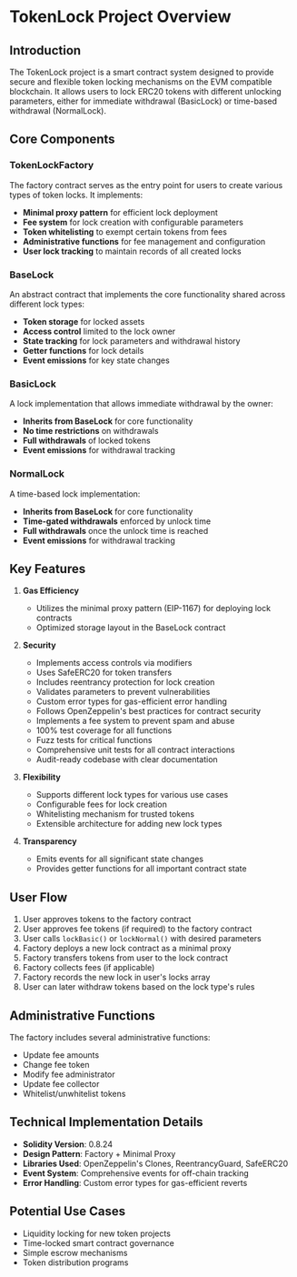 # TokenLock Project Overview

## Introduction

The TokenLock project is a smart contract system designed to provide secure and flexible token locking mechanisms on the EVM compatible blockchain. It allows users to lock ERC20 tokens with different unlocking parameters, either for immediate withdrawal (BasicLock) or time-based withdrawal (NormalLock).

## Core Components

### TokenLockFactory

The factory contract serves as the entry point for users to create various types of token locks. It implements:

- **Minimal proxy pattern** for efficient lock deployment
- **Fee system** for lock creation with configurable parameters
- **Token whitelisting** to exempt certain tokens from fees
- **Administrative functions** for fee management and configuration
- **User lock tracking** to maintain records of all created locks

### BaseLock

An abstract contract that implements the core functionality shared across different lock types:

- **Token storage** for locked assets
- **Access control** limited to the lock owner
- **State tracking** for lock parameters and withdrawal history
- **Getter functions** for lock details
- **Event emissions** for key state changes

### BasicLock

A lock implementation that allows immediate withdrawal by the owner:

- **Inherits from BaseLock** for core functionality
- **No time restrictions** on withdrawals
- **Full withdrawals** of locked tokens
- **Event emissions** for withdrawal tracking

### NormalLock

A time-based lock implementation:

- **Inherits from BaseLock** for core functionality
- **Time-gated withdrawals** enforced by unlock time
- **Full withdrawals** once the unlock time is reached
- **Event emissions** for withdrawal tracking

## Key Features

1. **Gas Efficiency**
   - Utilizes the minimal proxy pattern (EIP-1167) for deploying lock contracts
   - Optimized storage layout in the BaseLock contract

2. **Security**
   - Implements access controls via modifiers
   - Uses SafeERC20 for token transfers
   - Includes reentrancy protection for lock creation
   - Validates parameters to prevent vulnerabilities
   - Custom error types for gas-efficient error handling
   - Follows OpenZeppelin's best practices for contract security
   - Implements a fee system to prevent spam and abuse
   - 100% test coverage for all functions
   - Fuzz tests for critical functions
   - Comprehensive unit tests for all contract interactions
   - Audit-ready codebase with clear documentation

3. **Flexibility**
   - Supports different lock types for various use cases
   - Configurable fees for lock creation
   - Whitelisting mechanism for trusted tokens
   - Extensible architecture for adding new lock types

4. **Transparency**
   - Emits events for all significant state changes
   - Provides getter functions for all important contract state

## User Flow

1. User approves tokens to the factory contract
2. User approves fee tokens (if required) to the factory contract
3. User calls `lockBasic()` or `lockNormal()` with desired parameters
4. Factory deploys a new lock contract as a minimal proxy
5. Factory transfers tokens from user to the lock contract
6. Factory collects fees (if applicable)
7. Factory records the new lock in user's locks array
8. User can later withdraw tokens based on the lock type's rules

## Administrative Functions

The factory includes several administrative functions:
- Update fee amounts
- Change fee token
- Modify fee administrator
- Update fee collector
- Whitelist/unwhitelist tokens

## Technical Implementation Details

- **Solidity Version**: 0.8.24
- **Design Pattern**: Factory + Minimal Proxy
- **Libraries Used**: OpenZeppelin's Clones, ReentrancyGuard, SafeERC20
- **Event System**: Comprehensive events for off-chain tracking
- **Error Handling**: Custom error types for gas-efficient reverts

## Potential Use Cases

- Liquidity locking for new token projects
- Time-locked smart contract governance
- Simple escrow mechanisms
- Token distribution programs

